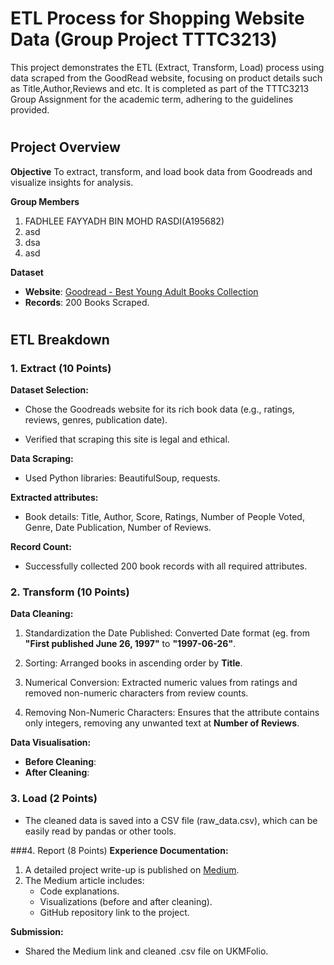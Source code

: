 # ETL Process for Shopping Website Data (Group Project TTTC3213)
This project demonstrates the ETL (Extract, Transform, Load) process using data scraped from the GoodRead website, focusing on product details such as Title,Author,Reviews and etc. It is completed as part of the TTTC3213 Group Assignment for the academic term, adhering to the guidelines provided.
#
## Project Overview
**Objective**
To extract, transform, and load book data from Goodreads and visualize insights for analysis.

**Group Members**
1. FADHLEE FAYYADH BIN MOHD RASDI(A195682)
2. asd
3. dsa
4. asd

**Dataset**
- **Website**: [Goodread - Best Young Adult Books Collection](http://goodread)
- **Records**: 200 Books Scraped.

#

## ETL Breakdown

### 1. Extract (10 Points)

**Dataset Selection:**

- Chose the Goodreads website for its rich book data (e.g., ratings, reviews, genres, publication date).

- Verified that scraping this site is legal and ethical.

**Data Scraping:**

- Used Python libraries: BeautifulSoup, requests.

**Extracted attributes:**

- Book details: Title, Author, Score, Ratings, Number of People Voted, Genre, Date Publication, Number of Reviews.


**Record Count:**

- Successfully collected 200 book records with all required attributes.

### 2. Transform (10 Points)

**Data Cleaning:**

1. Standardization the Date Published: Converted Date format (eg. from **"First published June 26, 1997"** to **"1997-06-26"**.

2. Sorting: Arranged books in ascending order by **Title**.
3. Numerical Conversion: Extracted numeric values from ratings and removed non-numeric characters from review counts.

4. Removing Non-Numeric Characters: Ensures that the attribute contains only integers, removing any unwanted text at **Number of Reviews**.

**Data Visualisation:**
- **Before Cleaning**:
- **After Cleaning**:

  
### 3. Load (2 Points)
- The cleaned data is saved into a CSV file (raw_data.csv), which can be easily read by pandas or other tools.

###4. Report (8 Points)
**Experience Documentation:**
1. A detailed project write-up is published on [Medium](https://medium.com/@a192047/scrape-and-perform-extraction-transformation-loading-etl-on-goodreads-3c29abaf688a).
2. The Medium article includes:
   - Code explanations.
   - Visualizations (before and after cleaning).
   - GitHub repository link to the project.

**Submission:**
- Shared the Medium link and cleaned .csv file on UKMFolio.


